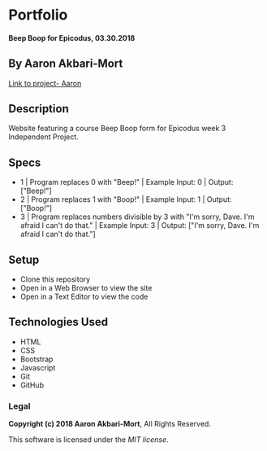 # Portfolio

#### Beep Boop for Epicodus, 03.30.2018

## By Aaron Akbari-Mort

[Link to project- Aaron](https://aaronakbarimort.github.io/track-suggester/)

## Description

Website featuring a course Beep Boop form for Epicodus week 3 Independent Project.

## Specs

* 1 | Program replaces 0 with "Beep!" | Example Input: 0 | Output: ["Beep!"]
* 2 | Program replaces 1 with "Boop!" | Example Input: 1 | Output: ["Boop!"]
* 3 | Program replaces numbers divisible by 3 with "I'm sorry, Dave. I'm afraid I can't do that." | Example Input: 3 | Output: ["I'm sorry, Dave. I'm afraid I can't do that."]

## Setup

* Clone this repository
* Open in a Web Browser to view the site
* Open in a Text Editor to view the code

## Technologies Used

* HTML
* CSS
* Bootstrap
* Javascript
* Git
* GitHub

### Legal

**Copyright (c) 2018 Aaron Akbari-Mort**, All Rights Reserved.

This software is licensed under the _MIT license_.
